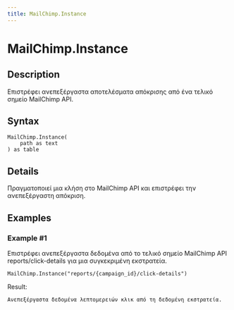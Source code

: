 ```yaml
---
title: MailChimp.Instance
---
```


# MailChimp.Instance


## Description

Επιστρέφει ανεπεξέργαστα αποτελέσματα απόκρισης από ένα τελικό σημείο MailChimp API.


## Syntax

```powerquery
MailChimp.Instance(
    path as text
) as table
```


## Details

Πραγματοποιεί μια κλήση στο MailChimp API και επιστρέφει την ανεπεξέργαστη απόκριση.


## Examples

### Example #1 
Επιστρέφει ανεπεξέργαστα δεδομένα από το τελικό σημείο MailChimp API reports/click-details για μια συγκεκριμένη εκστρατεία.
```powerquery
MailChimp.Instance("reports/{campaign_id}/click-details")
```

Result: 
```powerquery
Ανεπεξέργαστα δεδομένα λεπτομερειών κλικ από τη δεδομένη εκστρατεία.
```



